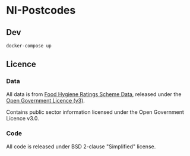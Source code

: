 # NI-Postcodes

## Dev

```sh
docker-compose up
```

## Licence

### Data

All data is from [Food Hygiene Ratings Scheme Data](https://data.food.gov.uk/catalog/datasets/38dd8d6a-5ab1-4f50-b753-ab33288e3200), released under the [Open Government Licence (v3)](https://www.nationalarchives.gov.uk/doc/open-government-licence/version/3/).

Contains public sector information licensed under the Open Government Licence v3.0.

### Code

All code is released under BSD 2-clause "Simplified" license.
